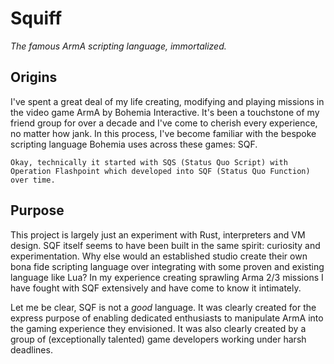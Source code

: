# Squiff
*The famous ArmA scripting language, immortalized.*

## Origins
I've spent a great deal of my life creating, modifying and playing missions in the video game ArmA by Bohemia Interactive. It's been a touchstone of my friend group for over a decade and I've come to cherish every experience, no matter how jank. In this process, I've become familiar with the bespoke scripting language Bohemia uses across these games: SQF. 

```admonish info 
Okay, technically it started with SQS (Status Quo Script) with Operation Flashpoint which developed into SQF (Status Quo Function) over time.
```

## Purpose
This project is largely just an experiment with Rust, interpreters and VM design. SQF itself seems to have been built in the same spirit: curiosity and experimentation. Why else would an established studio create their own bona fide scripting language over integrating with some proven and existing language like Lua? 
In my experience creating sprawling Arma 2/3 missions I have fought with SQF extensively and have come to know it intimately. 

Let me be clear, SQF is not a *good* language. It was clearly created for the express purpose of enabling dedicated enthusiasts to manipulate ArmA into the gaming experience they envisioned. It was also clearly created by a group of (exceptionally talented) game developers working under harsh deadlines. 